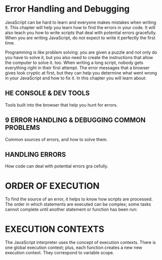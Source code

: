 # Error Handling and Debugging


JavaScript can be hard to learn and everyone makes
mistakes when writing it. This chapter will help you learn
how to find the errors in your code. It will also teach you how
to write scripts that deal with potential errors gracefully.
When you are writing JavaScript, do not expect to write it perfectly the first time.

Programming is like problem solving: you are given a puzzle and not only do you have to solve it, but you also need to create the instructions that allow the computer to solve it. too. When writing a long script, nobody gets everything right in their first attempt. The error messages that a browser gives look cryptic at first, but they can help you determine what went wrong in your JavaScript and how to fix it. In this chapter you will learn about:
## HE CONSOLE & DEV TOOLS
Tools built into the browser that help you hunt for errors.
## 9 ERROR HANDLING & DEBUGGING COMMON PROBLEMS
Common sources of errors, and how to solve them.
## HANDLING ERRORS
How code can deal with potential errors gra cefully.

# ORDER OF EXECUTION

To find the source of an error, it helps to know how scripts are processed.
The order in which statements are executed can be complex; some tasks
cannot complete until another statement or function has been run:

# EXECUTION CONTEXTS

The JavaScript interpreter uses the concept of execution contexts.
There is one global execution context; plus, each function creates a new
new execution context. They correspond to variable scope.